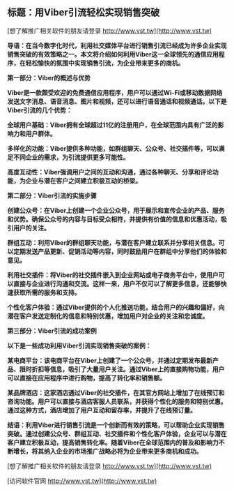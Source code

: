 ## **标题：用Viber引流轻松实现销售突破**

[想了解推广相关软件的朋友请登录 http://www.vst.tw](http://www.vst.tw)

**导语：在当今数字化时代，利用社交媒体平台进行销售引流已经成为许多企业实现销售突破的有效策略之一。本文将介绍如何利用Viber这一全球领先的通信应用程序，在轻松愉快的氛围中实现销售引流，为企业带来更多的商机。**

**第一部分：Viber的概述与优势**

**Viber是一款颇受欢迎的免费通信应用程序，用户可以通过Wi-Fi或移动数据网络发送文字消息、语音消息、图片和视频，还可以进行语音通话和视频通话。以下是Viber引流的几个优势：**

**全球用户基础：Viber拥有全球超过11亿的注册用户，在全球范围内具有广泛的影响力和用户群体。**

**多样化的功能：Viber提供多种功能，如群组聊天、公众号、社交插件等，可以满足不同企业的需求，为引流提供更多可能性。**

**高度互动性：Viber强调用户之间的互动和沟通，通过各种聊天、分享和评论功能，为企业与潜在客户之间建立积极互动的桥梁。**

**第二部分：Viber引流的实施步骤**

**创建公众号：在Viber上创建一个企业公众号，用于展示和宣传企业的产品、服务和优势。确保公众号的内容与目标受众相符，并提供有价值的信息和优惠活动，吸引用户的关注。**

**群组互动：利用Viber的群组聊天功能，与潜在客户建立联系并分享相关信息。可以定期发送产品更新、促销活动等内容，同时鼓励用户在群组中分享他们的体验和意见。**

**利用社交插件：将Viber的社交插件嵌入到企业网站或电子商务平台中，使用户可以直接与企业进行沟通和交流。这样一来，用户不仅可以了解更多信息，还能够快速获取所需的服务和支持。**

**个性化客户体验：通过Viber提供的个人化推送功能，结合用户的兴趣和偏好，向潜在客户发送定制化的信息和特别优惠，增加用户对企业的关注和忠诚度。**

**第三部分：Viber引流的成功案例**

**以下是一些成功利用Viber引流实现销售突破的案例：**

**某电商平台：该电商平台在Viber上创建了一个公众号，并通过定期发布最新产品、限时折扣等信息，吸引了大量用户关注。通过Viber上的直接购物功能，用户可以直接在应用程序中进行购物，提高了转化率和销售额。**

**某品牌酒店：这家酒店通过Viber的社交插件，在其官方网站上增加了在线预订和咨询功能。用户可以直接与酒店客服人员联系，并获得个性化的服务和特别优惠。通过这种方式，酒店增加了用户互动和留存率，并提升了在线预订量。**

**结语：利用Viber进行销售引流是一个创新而有效的策略，可以帮助企业实现销售突破。通过创建公众号、群组互动、社交插件和个性化客户体验，企业可以与潜在客户建立积极互动，提高销售转化率。随着Viber在全球范围内的普及和影响力不断增长，将其纳入企业的市场推广战略必将为企业带来更多商机和成功。**

[想了解推广相关软件的朋友请登录 http://www.vst.tw](http://www.vst.tw)


[访问软件官网 http://www.vst.tw](http://www.vst.tw)
